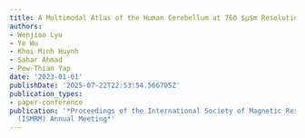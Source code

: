```yaml
---
title: A Multimodal Atlas of the Human Cerebellum at 760 $μ$m Resolution
authors:
- Wenjiao Lyu
- Ye Wu
- Khoi Minh Huynh
- Sahar Ahmad
- Pew-Thian Yap
date: '2023-01-01'
publishDate: '2025-07-22T22:53:54.566705Z'
publication_types:
- paper-conference
publication: '*Proceedings of the International Society of Magnetic Resonance in Medicine
  (ISMRM) Annual Meeting*'
---
```

